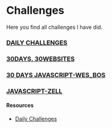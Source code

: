 # Challenges
Here you find all challenges I have did.

### [DAILY CHALLENGES]() 

### [30DAYS, 30WEBSITES]()

### [30 DAYS JAVASCRIPT-WES_BOS]()

### [JAVASCRIPT-ZELL]()

#### Resources
- [Daily Challenges]()

